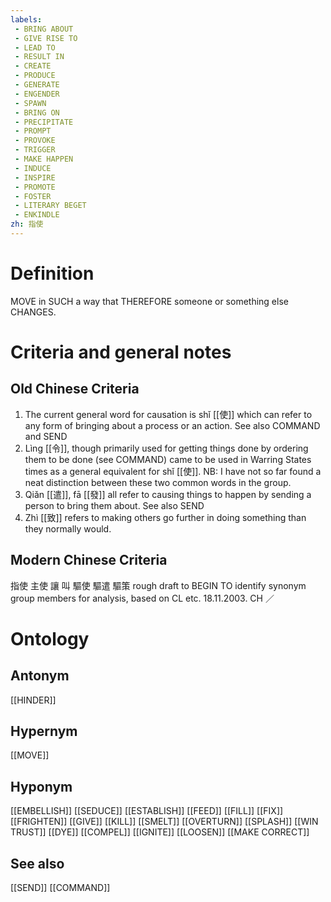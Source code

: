```yaml
---
labels: 
 - BRING ABOUT
 - GIVE RISE TO
 - LEAD TO
 - RESULT IN
 - CREATE
 - PRODUCE
 - GENERATE
 - ENGENDER
 - SPAWN
 - BRING ON
 - PRECIPITATE
 - PROMPT
 - PROVOKE
 - TRIGGER
 - MAKE HAPPEN
 - INDUCE
 - INSPIRE
 - PROMOTE
 - FOSTER
 - LITERARY BEGET
 - ENKINDLE
zh: 指使
---
```


# Definition
MOVE in SUCH a way that THEREFORE someone or something else CHANGES.
# Criteria and general notes
## Old Chinese Criteria
1. The current general word for causation is shǐ [[使]] which can refer to any form of bringing about a process or an action. See also COMMAND and SEND
2. Lìng [[令]], though primarily used for getting things done by ordering them to be done (see COMMAND) came to be used in Warring States times as a general equivalent for shǐ [[使]]. NB: I have not so far found a neat distinction between these two common words in the group.
3. Qiǎn [[遣]], fā [[發]] all refer to causing things to happen by sending a person to bring them about. See also SEND
4. Zhì [[致]] refers to making others go further in doing something than they normally would.
## Modern Chinese Criteria
指使
主使
讓
叫
驅使
驅遣
驅策
rough draft to BEGIN TO identify synonym group members for analysis, based on CL etc. 18.11.2003. CH ／
# Ontology

## Antonym
[[HINDER]]
## Hypernym
[[MOVE]]
## Hyponym
[[EMBELLISH]]
[[SEDUCE]]
[[ESTABLISH]]
[[FEED]]
[[FILL]]
[[FIX]]
[[FRIGHTEN]]
[[GIVE]]
[[KILL]]
[[SMELT]]
[[OVERTURN]]
[[SPLASH]]
[[WIN TRUST]]
[[DYE]]
[[COMPEL]]
[[IGNITE]]
[[LOOSEN]]
[[MAKE CORRECT]]
## See also
[[SEND]]
[[COMMAND]]